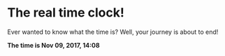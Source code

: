 # The real time clock!

Ever wanted to know what the time is? Well, your journey is about to end!

**The time is Nov 09, 2017, 14:08**